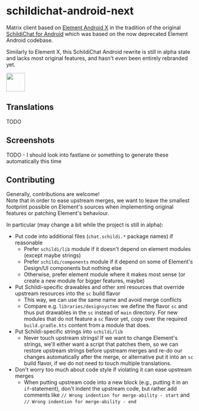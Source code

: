 # schildichat-android-next

Matrix client based on [Element Android X](https://github.com/vector-im/element-x-android)
in the tradition of the original [SchildiChat for Android](https://github.com/SchildiChat/SchildiChat-android)
which was based on the now deprecated Element Android codebase.

Similarly to Element X, this SchildiChat Android rewrite is still in alpha state and lacks most original features,
and hasn't even been entirely rebranded yet.

<a href="https://s2.spiritcroc.de/testing/fdroid/repo/" alt="Get it on F-Droid" target="_blank"><img src="https://fdroid.gitlab.io/artwork/badge/get-it-on.png" height="50"></a>


## Translations

TODO


## Screenshots

TODO - I should look into fastlane or something to generate these automatically this time


## Contributing

Generally, contributions are welcome!  
Note that in order to ease upstream merges, we want to leave the smallest footprint possible on Element's sources
when implementing original features or patching Element's behaviour.

In particular (may change a bit while the project is still in alpha):
- Put code into additional files (`chat.schildi.*` package names) if reasonable
    - Prefer `schildi/lib` module if it doesn't depend on element modules (except maybe strings)
    - Prefer `schildi/components` module if it depend on some of Element's Design/UI components but nothing else
    - Otherwise, prefer element module where it makes most sense (or create a new module for bigger features, maybe)
- Put Schildi-specific drawables and other xml resources that override upstream resources into the `sc` build flavor
    - This way, we can use the same name and avoid merge conflicts
    - Compare e.g. `libraries/designsystem`: we define the flavor `sc` and thus put drawables in the `sc` instead of `main` directory.
      For new modules that do not feature a `sc` flavor yet, copy over the required `build.gradle.kts` content from a module that does.
- Put Schildi-specific strings into `schildi/lib`
    - Never touch upstream strings! If we want to change Element's strings, we'll either want a script that patches them,
      so we can restore upstream strings before upstream merges and re-do our changes automatically after the merge,
      or alternative put it into an `sc` build flavor, if we do not need to touch multiple translations.
- Don't worry too much about code style if violating it can ease upstream merges
    - When putting upstream code into a new block (e.g., putting it in an `if`-statement), don't indent the upstream code, but rather add comments like
        `// Wrong indention for merge-ability - start` and `// Wrong indention for merge-ability - end`
